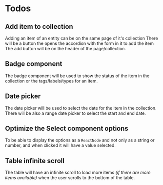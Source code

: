 # Todos

## Add item to collection

Adding an item of an entity can be on the same page of it's collection
There will be a button the opens the accordion with the form in it to add the item
The add button will be on the header of the page/collection.

## Badge component

The badge component will be used to show the status of the item in the collection or the tags/labels/types for an item.

## Date picker

The date picker will be used to select the date for the item in the collection.
There will be also a range date picker to select the start and end date.

## Optimize the Select component options

To be able to display the options as a `ReactNode` and not only as a string or number, and when clicked it will have a value selected.

## Table infinite scroll

The table will have an infinite scroll to load more items _(if there are more items available)_ when the user scrolls to the bottom of the table.
